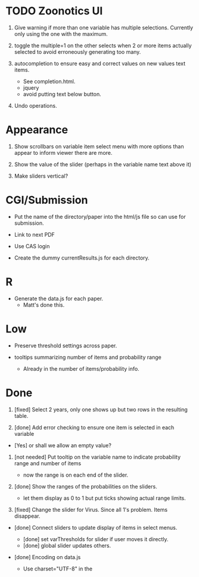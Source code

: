 # TODO Zoonotics UI


1. Give warning if more than one variable has multiple selections. Currently only using the one
   with the maximum.
   
1. toggle the multiple=1 on the other selects when 2 or more items actually selected to avoid
   erroneously generating too many.
   
1. autocompletion to ensure easy and correct values on new values text items.
     + See completion.html.
     + jquery
	 + avoid putting text below button.

1. Undo operations.


# Appearance

1. Show scrollbars on variable item select menu with more options than appear to inform viewer there are more.

1. Show the value of the slider (perhaps in the variable name text above it)

1. Make sliders vertical?

# CGI/Submission

+ Put the name of the directory/paper into the html/js file so can use for submission.

+ Link to next PDF

+ Use CAS login

+ Create the dummy currentResults.js for each directory.

# R

+ Generate the data.js for each paper.
   + Matt's done this.

# Low

+ Preserve threshold settings across paper.

+ tooltips summarizing number of items and probability range
   + Already in the number of items/probability info.


# Done

1. [fixed] Select 2 years, only one shows up but two rows in the resulting table.

1. [done] Add error checking to ensure one item is selected in each variable
  + [Yes] or shall we allow an empty value?


1. [not needed] Put tooltip on the variable name to indicate probability range and number of items
   + now the range is on each end of the slider.
	 
1. [done] Show the ranges of the probabilities on the sliders.
    + let them display as 0 to 1 but put ticks showing actual range limits.

1. [fixed] Change the slider for Virus. Since all 1's problem. Items disappear.

+ [done] Connect sliders to update display of items in select menus.
  + [done] set varThresholds for slider if user moves it directly.
  + [done] global slider updates others.


+ [done] Encoding on data.js
   + Use charset="UTF-8" in the <script>
   
+ [done] Display document info.   

+ [done] Handle links to PDFs with spaces in the file name.   
   + No problem. Had the wrong spelling of Turell-2003.pdf
   
+ [done] Add results to table.
   + And allow delete.

+. [done] When set initial threshold, update all sliders.

1. [done] Change slider value - change display of items.

1. [done] Global slider that controls all sliders initially, but after any has been set separately
     don't update that one

1. [done] When change global slider, ensure all the relevant values get updated.
    + other sliders
	+ contents of select options

1. [done] Put the probability ranges and number of items in a box.
   + Put in the data.js

1. [done] Text items to enter new values (that we missed)

1. [done] Collect results and output as JSON.

1. tooltips on the choice items to indicate which sections they came from.
